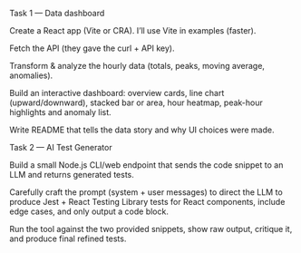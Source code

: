 Task 1 — Data dashboard

Create a React app (Vite or CRA). I’ll use Vite in examples (faster).

Fetch the API (they gave the curl + API key).

Transform & analyze the hourly data (totals, peaks, moving average, anomalies).

Build an interactive dashboard: overview cards, line chart (upward/downward), stacked bar or area, hour heatmap, peak-hour highlights and anomaly list.

Write README that tells the data story and why UI choices were made.

Task 2 — AI Test Generator

Build a small Node.js CLI/web endpoint that sends the code snippet to an LLM and returns generated tests.

Carefully craft the prompt (system + user messages) to direct the LLM to produce Jest + React Testing Library tests for React components, include edge cases, and only output a code block.

Run the tool against the two provided snippets, show raw output, critique it, and produce final refined tests.